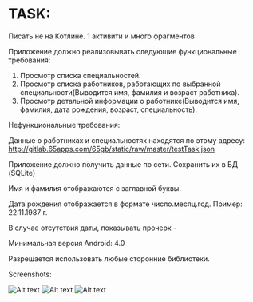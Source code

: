 # TASK:
Писать не на Котлине.
1 активити и много фрагментов

Приложение должно реализовывать следующие функциональные требования:
1. Просмотр списка специальностей.
2. Просмотр списка работников, работающих по выбранной специальности(Выводится имя, фамилия и возраст работника).
3. Просмотр детальной информации о работнике(Выводится имя, фамилия, дата рождения, возраст, специальность).

Нефункциональные требования:

Данные о работниках и специальностях находятся по этому адресу: http://gitlab.65apps.com/65gb/static/raw/master/testTask.json

Приложение должно получить данные по сети. Сохранить их в БД (SQLite)

Имя и фамилия отображаются с заглавной буквы.

Дата рождения отображается в формате число.месяц.год. Пример: 22.11.1987 г.

В случае отсутствия даты, показывать прочерк -

Минимальная версия Android: 4.0

Разрешается использовать любые сторонние библиотеки.

Screenshots:

![Alt text](https://pp.userapi.com/c848732/v848732455/3d8d3/8NHu6saPaPo.jpg "Main fragment")
![Alt text](https://pp.userapi.com/c848732/v848732455/3d8da/CB9yAEhVLLg.jpg "Employees List 1")
![Alt text](https://pp.userapi.com/c848732/v848732455/3d8e1/t_Au2DOp3_M.jpg "Detail Fragment")
